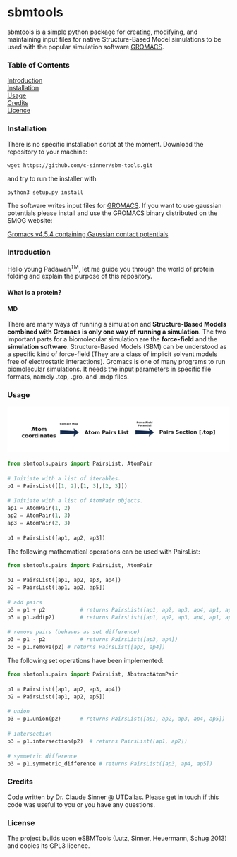 # sbmtools

sbmtools is a simple python package for creating, modifying, and maintaining input files for native Structure-Based Model simulations to be used with the popular simulation software [GROMACS](http://www.gromacs.org/).

### Table of Contents
[Introduction](#introduction)  
[Installation](#installation)  
[Usage](#usage)  
[Credits](#credits)  
[Licence](#license)  


<a name="installation"></a>  
### Installation

There is no specific installation script at the moment. Download the repository to your machine:

```shell script
wget https://github.com/c-sinner/sbm-tools.git
```

and try to run the installer with 

```shell script
python3 setup.py install
```

The software writes input files for [GROMACS](http://www.gromacs.org/). If you want to use gaussian potentials please install and use the GROMACS binary distributed on the SMOG website:

[Gromacs v4.5.4 containing Gaussian contact potentials](http://smog-server.org/SBMextension.html#gauss)


<a name="introduction"></a>  
### Introduction

Hello young Padawan<sup>TM</sup>, let me guide you through the world of protein folding and explain the purpose of this repository.

#### What is a protein?

#### MD
There are many ways of running a simulation and **Structure-Based Models combined with Gromacs is only one way of running a simulation**. The two important parts for a biomolecular simulation are the **force-field** and the **simulation software**. Structure-Based Models (SBM) can be understood as a specific kind of force-field (They are a class of implicit solvent models free of electrostatic interactions). Gromacs is one of many programs to run biomolecular simulations. It needs the input parameters in specific file formats, namely .top, .gro, and .mdp files.

<a name="usage"></a>  
### Usage


![Atom coordinates -> contact Map -> Atom Pairs List -> Force Field Potential -> Pairs Section](workflow-simple.png?raw=true "workflow")

```python
from sbmtools.pairs import PairsList, AtomPair

# Initiate with a list of iterables.
p1 = PairsList([[1, 2],[1, 3],[2, 3]])

# Initiate with a list of AtomPair objects.
ap1 = AtomPair(1, 2)
ap2 = AtomPair(1, 3)
ap3 = AtomPair(2, 3)

p1 = PairsList([ap1, ap2, ap3])

```

The following mathematical operations can be used with PairsList:

```python
from sbmtools.pairs import PairsList, AtomPair

p1 = PairsList([ap1, ap2, ap3, ap4])
p2 = PairsList([ap1, ap2, ap5])

# add pairs
p3 = p1 + p2           # returns PairsList([ap1, ap2, ap3, ap4, ap1, ap2, ap5])
p3 = p1.add(p2)        # returns PairsList([ap1, ap2, ap3, ap4, ap1, ap2, ap5])

# remove pairs (behaves as set difference)
p3 = p1 - p2           # returns PairsList([ap3, ap4])
p3 = p1.remove(p2) # returns PairsList([ap3, ap4])

```

The following set operations have been implemented:

```python
from sbmtools.pairs import PairsList, AbstractAtomPair

p1 = PairsList([ap1, ap2, ap3, ap4])
p2 = PairsList([ap1, ap2, ap5])

# union
p3 = p1.union(p2)      # returns PairsList([ap1, ap2, ap3, ap4, ap5])

# intersection
p3 = p1.intersection(p2)  # returns PairsList([ap1, ap2])

# symmetric difference
p3 = p1.symmetric_difference # returns PairsList([ap3, ap4, ap5])

```


<a name="credits"></a>  
### Credits
Code written by Dr. Claude Sinner @ UTDallas. Please get in touch if this code was useful to you or you have any questions.


<a name="license"></a>  
### License

The project builds upon eSBMTools (Lutz, Sinner, Heuermann, Schug 2013) and copies its GPL3 licence.


